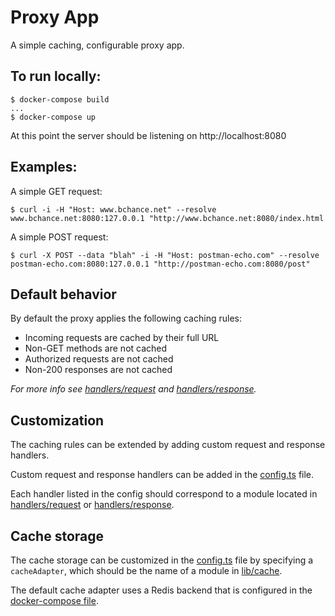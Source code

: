 # Proxy App
A simple caching, configurable proxy app.

## To run locally:
```
$ docker-compose build
...
$ docker-compose up
```

At this point the server should be listening on http://localhost:8080

## Examples:

A simple GET request:
```
$ curl -i -H "Host: www.bchance.net" --resolve www.bchance.net:8080:127.0.0.1 "http://www.bchance.net:8080/index.html
```

A simple POST request:
```
$ curl -X POST --data "blah" -i -H "Host: postman-echo.com" --resolve postman-echo.com:8080:127.0.0.1 "http://postman-echo.com:8080/post"
```


## Default behavior
By default the proxy applies the following caching rules:
* Incoming requests are cached by their full URL
* Non-GET methods are not cached
* Authorized requests are not cached
* Non-200 responses are not cached

*For more info see [handlers/request](handlers/request) and [handlers/response](handlers/response).*

## Customization
The caching rules can be extended by adding custom request and response handlers.

Custom request and response handlers can be added in the [config.ts](config.ts) file.

Each handler listed in the config should correspond to a module located in [handlers/request](handlers/request) or [handlers/response](handlers/response).

## Cache storage
The cache storage can be customized in the [config.ts](config.ts) file by specifying a `cacheAdapter`, which should be the name of a module in [lib/cache](lib/cache).

The default cache adapter uses a Redis backend that is configured in the [docker-compose file](docker-compose.yml).